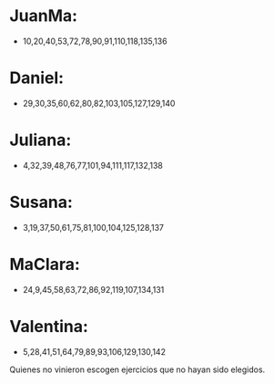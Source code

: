 # JuanMa:
  + 10,20,40,53,72,78,90,91,110,118,135,136
# Daniel:
  + 29,30,35,60,62,80,82,103,105,127,129,140
# Juliana:
  + 4,32,39,48,76,77,101,94,111,117,132,138
# Susana:
  + 3,19,37,50,61,75,81,100,104,125,128,137
# MaClara:
  + 24,9,45,58,63,72,86,92,119,107,134,131
# Valentina:
  + 5,28,41,51,64,79,89,93,106,129,130,142

Quienes no vinieron escogen ejercicios que no
hayan sido elegidos.
